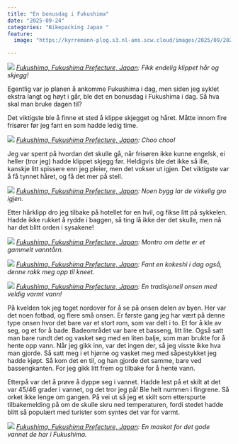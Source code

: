 ```yaml
---
title: "En bonusdag i Fukushima"
date: "2025-09-24"
categories: "Bikepacking Japan "
feature:
  image: "https://kyrremann-plog.s3.nl-ams.scw.cloud/images/2025/09/20250924_132116.jpg"

---
```



![](https://kyrremann-plog.s3.nl-ams.scw.cloud/images/2025/09/20250924_132116.jpg)
*[Fukushima, Fukushima Prefecture, Japan](https://www.google.com/maps/place/37.75623279972222,140.4616498997222): Fikk endelig klippet hår og skjegg!*

Egentlig var jo planen å ankomme Fukushima i dag, men siden jeg syklet ekstra langt og høyt i går, ble det en bonusdag i Fukushima i dag. Så hva skal man bruke dagen til?

Det viktigste ble å finne et sted å klippe skjegget og håret. Måtte innom fire frisører før jeg fant en som hadde ledig time.


![](https://kyrremann-plog.s3.nl-ams.scw.cloud/images/2025/09/20250924_161727.jpg)
*[Fukushima, Fukushima Prefecture, Japan](https://www.google.com/maps/place/37.75554879972222,140.46026139999998): Choo choo!*

Jeg var spent på hvordan det skulle gå, når frisøren ikke kunne engelsk, ei heller (tror jeg) hadde klippet skjegg før. Heldigvis ble det ikke så ille, kanskje litt spissere enn jeg pleier, men det vokser ut igjen. Det viktigste var å få tynnet håret, og få det mer på stell.


![](https://kyrremann-plog.s3.nl-ams.scw.cloud/images/2025/09/20250924_170035.jpg)
*[Fukushima, Fukushima Prefecture, Japan](https://www.google.com/maps/place/37.8320032,140.45457919999998): Noen bygg lar de virkelig gro igjen.*

Etter hårklipp dro jeg tilbake på hotellet for en hvil, og fikse litt på sykkelen. Hadde ikke rukket å rydde i baggen, så ting lå ikke der det skulle, men nå har det blitt orden i sysakene!


![](https://kyrremann-plog.s3.nl-ams.scw.cloud/images/2025/09/20250924_171425.jpg)
*[Fukushima, Fukushima Prefecture, Japan](https://www.google.com/maps/place/37.832416,140.45225599999998): Montro om dette er et gammelt vanntårn.*


![](https://kyrremann-plog.s3.nl-ams.scw.cloud/images/2025/09/20250924_172117.jpg)
*[Fukushima, Fukushima Prefecture, Japan](https://www.google.com/maps/place/37.8333385,140.4522707): Fant en kokeshi i dag også, denne rakk meg opp til kneet.*


![](https://kyrremann-plog.s3.nl-ams.scw.cloud/images/2025/09/20250924_182147.jpg)
*[Fukushima, Fukushima Prefecture, Japan](https://www.google.com/maps/place/37.8326368,140.45228799999998): En tradisjonell onsen med veldig varmt vann!*

På kvelden tok jeg toget nordover for å se på onsen delen av byen. Her var det noen fotbad, og flere små onsen. Er første gang jeg har vært på denne type onsen hvor det bare var et stort rom, som var delt i to. Et for å kle av seg, og et for å bade. Badeområdet var bare et basseng, litt lite. Også satt man bare rundt det og vasket seg med en liten balje, som man brukte for å hente opp vann. Når jeg gikk inn, var det ingen der, så jeg visste ikke hva man gjorde. Så satt meg i et hjørne og vasket meg med såpestykket jeg hadde kjøpt. Så kom det en til, og han gjorde det samme, bare ved bassengkanten. For jeg gikk litt frem og tilbake for å hente vann.

Etterpå var det å prøve å dyppe seg i vannet. Hadde lest på et skilt at det var 45/46 grader i vannet, og det tror jeg på! Ble helt nummen i fingrene. Så orket ikke lenge om gangen. På vei ut så jeg et skilt som etterspurte tilbakemelding på om de skulle skru ned temperaturen, fordi stedet hadde blitt så populært med turister som syntes det var for varmt. 


![](https://kyrremann-plog.s3.nl-ams.scw.cloud/images/2025/09/20250924_201824.jpg)
*[Fukushima, Fukushima Prefecture, Japan](https://www.google.com/maps/place/37.7546424,140.45822229972222): En maskot for det gode vannet de har i Fukushima.*